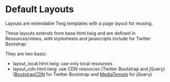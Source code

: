 # Default Layouts

Layouts are extendable Twig templates with a page layout for reusing.

These layouts extends from base.html.twig and are defined in Resources/views,
with stylesheets and javascripts include for Twitter Bootstrap.

They are two basic:

- layout_local.html.twig: use only local resources 
- layout_cdn.html.twig: use CDN resources (Twitter Bootstrap and jQuery)
  ([BootstrapCDN](http://www.bootstrapcdn.com/) for Twitter Bootstrap and 
  [MediaTemple](http://code.jquery.com/) for jQuery)


